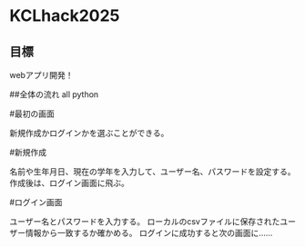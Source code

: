 # KCLhack2025

## 目標

webアプリ開発！

##全体の流れ
all python

#最初の画面

新規作成かログインかを選ぶことができる。

#新規作成

名前や生年月日、現在の学年を入力して、ユーザー名、パスワードを設定する。
作成後は、ログイン画面に飛ぶ。

#ログイン画面

ユーザー名とパスワードを入力する。
ローカルのcsvファイルに保存されたユーザー情報から一致するか確かめる。
ログインに成功すると次の画面に……
